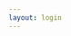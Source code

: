 ```yaml
---
layout: login
---
```


<script setup>
import { ref } from 'vue'
import { setAuthToken, isLoggedIn } from '@vp/theme/auth'
import { useRouter } from 'vitepress'

const router = useRouter()
const username = ref('')
const password = ref('')
const error = ref('')

if (isLoggedIn()) {
  router.go('/') // 已登录则跳转首页
}

async function handleLogin() {
  try {
    // 实际项目中替换为真实 API 调用
    const res = await mockLogin(username.value, password.value)
    
    setAuthToken(res.token)
    // 跳转到原请求页面或首页
    const redirect = new URLSearchParams(window.location.search).get('redirect') || '/'
    window.location.href = redirect
  } catch (err) {
    error.value = '登录失败: ' + err.message
  }
}

// 模拟登录 API
function mockLogin(user, pass) {
  return new Promise((resolve, reject) => {
    setTimeout(() => {
      if (user === 'admin' && pass === '123456') {
        resolve({ token: 'fake_jwt_token' })
      } else {
        reject(new Error('用户名或密码错误'))
      }
    }, 500)
  })
}
</script>

<template>
  <div class="login-container">
    <h1>用户登录</h1>
    <form @submit.prevent="handleLogin">
      <input v-model="username" placeholder="用户名" />
      <input v-model="password" type="password" placeholder="密码" />
      <button type="submit">登录</button>
      <p v-if="error" class="error">{{ error }}</p>
    </form>
  </div>
</template>

<style scoped>
.login-container {
  max-width: 400px;
  margin: 2rem auto;
  padding: 20px;
  border: 1px solid #ddd;
}
.error {
  color: red;
}
</style>
